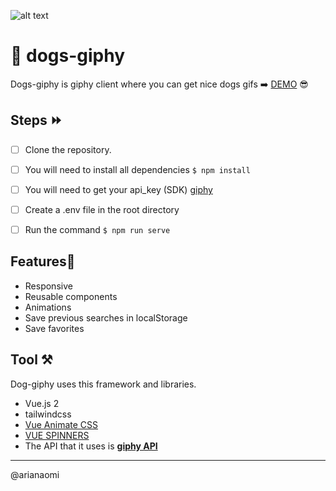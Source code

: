 ![alt text](https://media.giphy.com/media/eYilisUwipOEM/giphy.gif)

# 🐶 dogs-giphy
Dogs-giphy is giphy client where you can get nice dogs gifs ➡️ [DEMO](https://dogs-giphy.vercel.app/)  😎

## Steps ⏩ 


- [ ] Clone the repository.

- [ ] You will need to install all dependencies  `$ npm install`

- [ ] You will need to get your api_key (SDK)   [giphy]( https://developers.giphy.com/)

- [ ] Create a .env file in the root directory

- [ ] Run the command `$ npm run serve`


## Features📝

- Responsive
- Reusable components
- Animations
- Save previous searches in localStorage
- Save favorites

## Tool  ⚒️

Dog-giphy  uses this  framework and libraries.
- Vue.js 2
- tailwindcss
- [Vue Animate CSS](https://jofftiquez.github.io/v-animate-css/)
- [VUE SPINNERS](https://vue-spinners.saeris.io/)
- The API that it uses is **[giphy API]( https://developers.giphy.com/)**

---
@arianaomi

